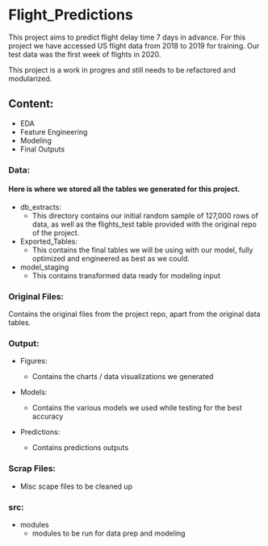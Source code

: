 # Flight_Predictions
This project aims to predict flight delay time 7 days in advance. 
For this project we have accessed US flight data from 2018 to 2019 for training. 
Our test data was the first week of flights in 2020. 

This project is a work in progres and still needs to be refactored and modularized. 

## Content: 

- EDA 
- Feature Engineering
- Modeling
- Final Outputs 

### Data: 
#### Here is where we stored all the tables we generated for this project.
- db_extracts: 
    - This directory contains our initial random sample of 127,000 rows of data, as well as the flights_test table provided with the original repo of the project. 
- Exported_Tables:
    - This contains the final tables we will be using with our model, fully optimized and engineered as best as we could. 
- model_staging
    - This contains transformed data ready for modeling input

### Original Files: 
Contains the original files from the project repo, apart from the original data tables.

  
### Output: 
- Figures:
    - Contains the charts / data visualizations we generated 

- Models: 
    - Contains the various models we used while testing for the best accuracy 

- Predictions:
    - Contains predictions outputs

### Scrap Files: 
- Misc scape files to be cleaned up

### src:
- modules
    - modules to be run for data prep and modeling


